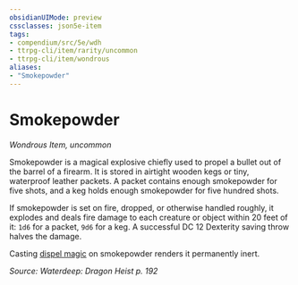```yaml
---
obsidianUIMode: preview
cssclasses: json5e-item
tags:
- compendium/src/5e/wdh
- ttrpg-cli/item/rarity/uncommon
- ttrpg-cli/item/wondrous
aliases: 
- "Smokepowder"
---
```

# Smokepowder
*Wondrous Item, uncommon*  


Smokepowder is a magical explosive chiefly used to propel a bullet out of the barrel of a firearm. It is stored in airtight wooden kegs or tiny, waterproof leather packets. A packet contains enough smokepowder for five shots, and a keg holds enough smokepowder for five hundred shots.

If smokepowder is set on fire, dropped, or otherwise handled roughly, it explodes and deals fire damage to each creature or object within 20 feet of it: `1d6` for a packet, `9d6` for a keg. A successful DC 12 Dexterity saving throw halves the damage.

Casting [dispel magic](/3-Mechanics/CLI/spells/dispel-magic.md) on smokepowder renders it permanently inert.

*Source: Waterdeep: Dragon Heist p. 192*